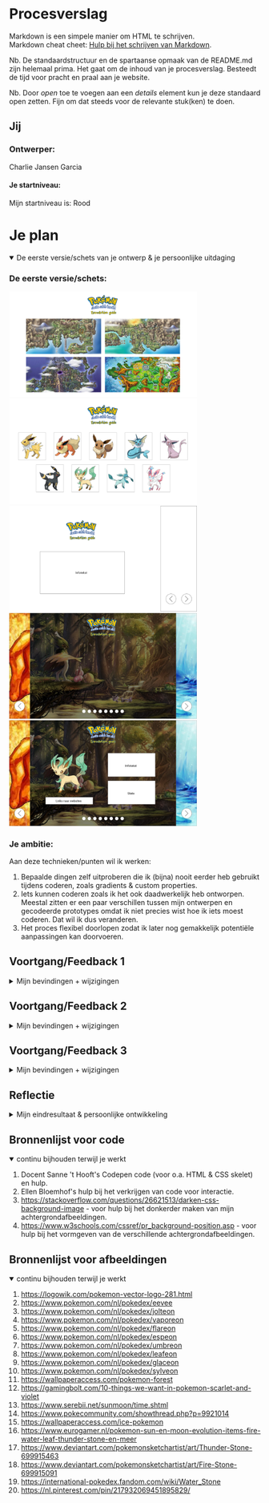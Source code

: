 # Procesverslag
Markdown is een simpele manier om HTML te schrijven.  
Markdown cheat cheet: [Hulp bij het schrijven van Markdown](https://github.com/adam-p/markdown-here/wiki/Markdown-Cheatsheet).

Nb. De standaardstructuur en de spartaanse opmaak van de README.md zijn helemaal prima. Het gaat om de inhoud van je procesverslag. Besteedt de tijd voor pracht en praal aan je website.

Nb. Door *open* toe te voegen aan een *details* element kun je deze standaard open zetten. Fijn om dat steeds voor de relevante stuk(ken) te doen.

## Jij

### Ontwerper:
Charlie Jansen Garcia

#### Je startniveau:
Mijn startniveau is: Rood

# Je plan

<details open>
  <summary>De eerste versie/schets van je ontwerp & je persoonlijke uitdaging</summary>

  ### De eerste versie/schets:
  <img src="readme-images/RegioIdee.png" width="375px" alt="eerste versie/schets">
  
  <img src="readme-images/CardIdee.png" width="375px" alt="eerste versie/schets">
  
  <img src="readme-images/Slide1.png" width="375px" alt="eerste versie/schets">
  
  <img src="readme-images/Slide2.png" width="375px" alt="eerste versie/schets">
  
  <img src="readme-images/Slide3.png" width="375px" alt="eerste versie/schets">


  ### Je ambitie: 
  Aan deze technieken/punten wil ik werken:
  1. Bepaalde dingen zelf uitproberen die ik (bijna) nooit eerder heb gebruikt tijdens coderen, zoals gradients & custom properties.
  2. Iets kunnen coderen zoals ik het ook daadwerkelijk heb ontworpen. Meestal zitten er een paar verschillen tussen mijn ontwerpen en gecodeerde prototypes omdat ik niet precies wist hoe ik iets moest coderen. Dat wil ik dus veranderen.
  3. Het proces flexibel doorlopen zodat ik later nog gemakkelijk potentiële aanpassingen kan doorvoeren.
 
</details>


## Voortgang/Feedback 1

<details>
  <summary>Mijn bevindingen + wijzigingen</summary>

  ### Bevinding 1:
  Het idee om de evoluties per regio in te delen heb ik laten vallen. De regio's geven daarnaast ook helemaal geen informatie voor nieuwkomers. Het hoofddoel is om de evolutiewijze toe te lichten bij iemand die helemaal niks van pokemon weet.

  #### oplossing:
  Ik heb het idee helemaal laten vallen, behalve de content van de regio's die ik misschien wel meeneem in mijn eindontwerp.
  
  <img src="readme-images/Feedback1-1.png" width="375px" alt="eerste versie/schets">



  ### Bevinding 2:
  De visuals bij het "Card idee" zijn (ondanks dat het een schets is) nog best mager. Daarnaast kan dit idee meegenomen worden in de slides.

  #### oplossing:
  Als ik verder ga met het "Card idee" kan ik gradients op de achtergronden zetten. Mocht ik dit idee laten vallen, dan kan ik in ieder geval het idee van de passende kleuren meenemen om het ontwerp visueel sterker te maken.
  
  <img src="readme-images/Feedback 1-2.png" width="375px" alt="eerste versie/schets">



  ### Bevinding 3:
  Het "slider" idee is beter toe te passen op de evoluties doordat hier meer gebruik wordt gemaakt van verschillende afbeeldingen. Door bij dit idee extra tekst te plaatsen ondersteunen de twee elementen elkaar.

  #### oplossing:
  Door de achtergrondafbeeldingen met de evoluties te maken te laten hebben worden het complete ontwerp logischer in elkaar gezet en dat maakt het makkelijker te volgen voor buitenstaanders.
  
  <img src="readme-images/Feedback 1-3.png" width="375px" alt="eerste versie/schets">
  
  
  
  ### Bevinding 4:
  Het "slider" idee is sterk, maar de afbeeldingen moeten ondersteunend zijn voor het doel van de website. In dit geval is het primaire doel om de evolutiemethoden duidelijk over te brengen.

  #### oplossing:
  De achtergrondafbeeldingen zullen ipv van passend bij de Pokémon aangepast worden om passend bij de evolutie te zijn.
  
  <img src="readme-images/Feedback 1-4.png" width="375px" alt="eerste versie/schets">
  
  
  
  ### Bevinding 5:
  De data van alle Pokémon moet handmatig worden ingevoerd in de HTML (of Javascript).

  #### oplossing:
  Er is een Pokémon API beschikbaar die als een database voor alle Pokémon werkt. Aan de ene kant is dit handig om te gebruiken omdat het me tijd zal besparen, maar aan de andere kant heb ik geen ervaring met het gebruiken van API's en zou het inzetten van zo'n database lastig voor mij zijn.
  
  <img src="readme-images/Feedback 1-5.png" width="375px" alt="eerste versie/schets">

</details>


## Voortgang/Feedback 2

<details>
  <summary>Mijn bevindingen + wijzigingen</summary>
  
  ### Bevinding 1:
  Tekst en rest van content invoeren.
  
  <img src="readme-images/Feedback 2-2.png" width="375px" alt="tweede versie/schets">

  #### oplossing:
  Simpel: alle paragrafen een styling meegeven en de informatie vanaf internet halen om in de HTML te zetten.



  ### Bevinding 2:
  Grid per pagina misschien wat breder maken zodat de afbeelding groter is.

  #### oplossing:
  Het grid kan iets groter gemaakt worden, maar ik werk met vierkante afbeeldingen. Als ik de afbeelding dus groter maakt zal het grid meegroeien en de tekst ernaast raar plaatsen waardoor er op elke regel maar 13 woorden staan. Ik los dit op door het grid iets groter te maken en de image een margin te geven, maar kan niet al te veel extra elementen aanpassen zonder mijn layout te verliezen.



  ### Bevinding 3:
  Hover en active state bij buttons, bv kleur veranderen.

  #### oplossing:
  Ik zou een hover state kunnen maken waarbij de kleuren van de button omwisselen. De achtergrond wordt donkerblauw en de pijl geel. Dit heeft veel contrast en verschilt duidelijk van de non-hover state.
  
  <img src="readme-images/Feedback 2-4.png" width="375px" alt="tweede versie/schets">
  
  
  
  ### Bevinding 4:
  Misschien iets op de achtergrond doen qua animatie.
  
  <img src="readme-images/Feedback 2-3.png" width="375px" alt="tweede versie/schets">

  #### oplossing:
  Het ligt eraan of ik nog tijd over heb. Met een animatie kan ik de interface wat spannender maken dan een simpele slideshow, maar dit zou wel extra tijd en moeite kosten. Vandaar dat dit meer een nice-to-have is dan een must-need.
  
  
  
  ### Bevinding 5:
  Achtergrondafbeeldingen wat lichter maken.

  #### oplossing:
  De achtergrondafbeeldingen kan ik makkelijk licht maken door de a bij linear-gradient: rgba() dichter bij 0 dan bij 1 te zetten.
  
  

</details>



## Voortgang/Feedback 3

<details>
  <summary>Mijn bevindingen + wijzigingen</summary>
  
  ### Bevinding 1:
  De teksten van evolutiewijze en informatie over de Pokémon zouden nog omgewsseld kunnen worden voor een logischere indeling van teksten.

  #### oplossing:
  De teksten omdraaien zou voor een algemene site wel logisch zijn, maar met deze interface wil ik nadruk leggen op de evoluties en de manieren om Eevee te evolueren. Dit is waarom ik de teksten op dezelfde plaatsen houd maar wel links onderaan plaats die verwijzen naar algemene websites.
  
  <img src="readme-images/Feedback 3-1.png" width="375px" alt="tweede versie/schets">



  ### Bevinding 2:
  Het shortcutmenu werkt nu op hover, maar het zou beter zijn als je erop kan klikken om het open en dicht te klappen.
  
  <img src="readme-images/Feedback 3-2.png" width="375px" alt="tweede versie/schets">

  #### oplossing:
  Ik kan een "onClick" event aan mijn Javascript toevoegen zodat de gebruiker op het menu kan klikken om het open te laten klappen.



  ### Bevinding 3:
  Er mist nog iets karakteristieks per evolutie, waardoor de grid vlakken nog redelijk saai zijn.

  #### oplossing:
  Aangezien het de laatste dag is op het moment dat ik dit typ, weet ik niet zeker in hoeverre ik de vlakken kan aanpassen. De ideeën om een glow om sommige Pokémon heen te zetten of een gradient als achtergrond neer te zetten vind ik nog wel leuk en haalbaar. Animaties daarentegen worden waarschijnlijk nog lastig om uit te werken.
  
  
  
  ### Bevinding 4:
  Het contrast van de H1 is nog niet goed genoeg bij sommige achtergrondafbeeldingen.

  #### oplossing:
  Hier moet ik nog een text-shadow onder zetten zodat het consistent leesbaar is, ook al vind ik zelf niet dat dit per se nodig is aangezien dezelfde tekst op de meeste pagina's wel te lezen is. Alsnog is het wel handig om nog toe te voegen.
  
  
  
  ### Bevinding 5:
  De focus states voor buttons en links ontbreekt nog.

  #### oplossing:
  Ik moet nog een :focus state toevoegen. Dit ga ik waarschijnlijk met een zichtbare border doen.
  

</details>


## Reflectie

<details>
  <summary>Mijn eindresultaat & persoonlijke ontwikkeling</summary>

  ### Je uitkomst - karakteristiek screenshot(s):
  <img src="readme-images/Eindresultaat0" width="375px" alt="final ontwerp">


  ### Dit ging goed/Heb ik geleerd: 
  
  Na een hoop te hebben uitgeprobeerd en een paar tutorials te hebben gekeken kwam ik maar niet verder met het fixen van de slider navigatie. Ik wist van tevoren dat het een lastige klus zou zijn omdat ik nog helemaal geen ervaring had met zulke code dus ik begon al vroeg in het proces met het maken van een html en css skelet. Dit werkte niet zoals ik hoopte, maar nadat ik om hulp had gevraagd werden mijn problemen al snel opgelost. Alles bleek simpeler in elkaar te zitten dan gedacht. Wat vooral hielp was de schets met ol en li'tjes. Dat zorgde voor een goed overzicht en maakte het makkelijker om te begrijpen en vertalen naar code.

  <img src="readme-images/Eindresultaat1.png" width="375px" alt="slidernavigatie">
  
  Ik ben uiteindelijk best blij met hoe de layout is gelukt. Ik heb nooit eerder met grids gewerkt (altijd flexbox) dus het was even wennen en dingen uitproberen zoals het uitrekken van bepaalde cellen met span.
  
  <img src="readme-images/Eindresultaat2.png" width="375px" alt="algemenevormgeving">
  
  Ook met het shortcut menu moest ik even puzzelen, maar door alles stap voor stap te doen is het me toch gelukt. Ik begon eerst met css styling op hover zodat ik wist dat de positionering en het uiterlijk van het menu perfect waren. Daar kon ik het bij laten, maar ik besloot toch om er een click event met javascript van te maken omdat dat logischer zou zijn om het hamburgermenu te openen en sluiten door middel van te klikken.
  
  <img src="readme-images/Eindresultaat3.png" width="375px" alt="shortcutmenu">


  ### Dit was lastig/Is niet gelukt:
  
  Doordat het werd benoemd en ik er wat kritischer naar ging kijken kwam ik erachter dat mijn layout wel goed in elkaar zit maar nog redelijk saai is. Helaas was dit op de laatste dag en heb ik er niet meer veel aan kunnen doen om alles visueel aantrekkelijker te maken met bijvoorbeeld gradients, animaties of meerdere afbeeldingen. Wel is het me nog gelukt om een glow toe te voegen die bij de Pokémon past of bij de wijze van evolutie hoort, maar zelf vind ik dat nog wel mager.

  <img src="readme-images/Eindresultaat4.png" width="375px" alt="saaievormgeving">
  
  Wat bij de layout hoort en de plaasting in de grid is goed gelukt. Toch is er soms wel erg veel witruimte. Dit komt omdat ik van de meeste content ben uitgegaan (bij leafeon) en mijn grid daarop het toegepast. Maar dat zorgt ervoor dat bij de minste content (bij flareon) zo veel ruimte is dat het eruit ziet alsof de grid juist niet is gelukt. 
  
  <img src="readme-images/Eindresultaat5.png" width="375px" alt="veelwitruimte">
  
  Het shortcutmenu werkt, maar is visueel ook nog niet heel sterk qua affordance en interactie. Ik had er graag een afbeelding aan toe willen voegen met een kruisje als het is opengeklapt en ik weet hoe ik dit zou moeten doen (image vervangen door een andere image te plaatsen bij click event van de button) maar helaas ben ik er niet meer toe gekomen.
  
</details>


## Bronnenlijst voor code

<details open>
<summary>continu bijhouden terwijl je werkt</summary>

1. Docent Sanne 't Hooft's Codepen code (voor o.a. HTML & CSS skelet) en hulp.
2. Ellen Bloemhof's hulp bij het verkrijgen van code voor interactie.
3. https://stackoverflow.com/questions/26621513/darken-css-background-image - voor hulp bij het donkerder maken van mijn achtergrondafbeeldingen.
4. https://www.w3schools.com/cssref/pr_background-position.asp - voor hulp bij het vormgeven van de verschillende achtergrondafbeeldingen.

## Bronnenlijst voor afbeeldingen

<details open>
<summary>continu bijhouden terwijl je werkt</summary>
    
1. https://logowik.com/pokemon-vector-logo-281.html
2. https://www.pokemon.com/nl/pokedex/eevee
3. https://www.pokemon.com/nl/pokedex/jolteon
4. https://www.pokemon.com/nl/pokedex/vaporeon
5. https://www.pokemon.com/nl/pokedex/flareon
6. https://www.pokemon.com/nl/pokedex/espeon
7. https://www.pokemon.com/nl/pokedex/umbreon
8. https://www.pokemon.com/nl/pokedex/leafeon
9. https://www.pokemon.com/nl/pokedex/glaceon
10. https://www.pokemon.com/nl/pokedex/sylveon
11. https://wallpaperaccess.com/pokemon-forest
12. https://gamingbolt.com/10-things-we-want-in-pokemon-scarlet-and-violet
13. https://www.serebii.net/sunmoon/time.shtml
14. https://www.pokecommunity.com/showthread.php?p=9921014
15. https://wallpaperaccess.com/ice-pokemon
16. https://www.eurogamer.nl/pokemon-sun-en-moon-evolution-items-fire-water-leaf-thunder-stone-en-meer
17. https://www.deviantart.com/pokemonsketchartist/art/Thunder-Stone-699915463
18. https://www.deviantart.com/pokemonsketchartist/art/Fire-Stone-699915091
19. https://international-pokedex.fandom.com/wiki/Water_Stone
20. https://nl.pinterest.com/pin/217932069451895829/


</details>